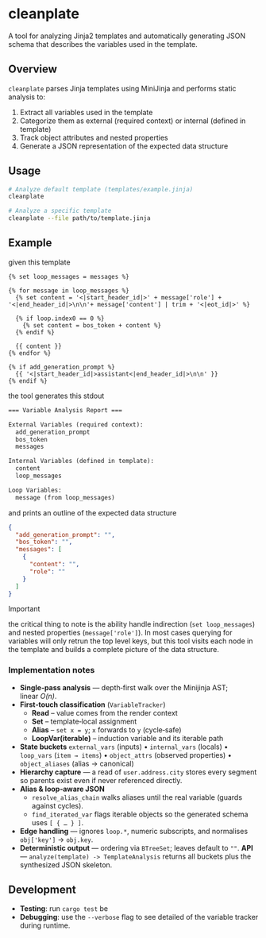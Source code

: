 # cleanplate

A tool for analyzing Jinja2 templates and automatically generating JSON schema that describes the variables used in the template.

## Overview

`cleanplate` parses Jinja templates using MiniJinja and performs static analysis to:
1. Extract all variables used in the template
2. Categorize them as external (required context) or internal (defined in template)
3. Track object attributes and nested properties
4. Generate a JSON representation of the expected data structure

## Usage

```bash
# Analyze default template (templates/example.jinja)
cleanplate

# Analyze a specific template
cleanplate --file path/to/template.jinja
```

## Example

given this template

```jinja
{% set loop_messages = messages %}

{% for message in loop_messages %}
  {% set content = '<|start_header_id|>' + message['role'] + '<|end_header_id|>\n\n'+ message['content'] | trim + '<|eot_id|>' %}

  {% if loop.index0 == 0 %}
    {% set content = bos_token + content %}
  {% endif %}

  {{ content }}
{% endfor %}

{% if add_generation_prompt %}
  {{ '<|start_header_id|>assistant<|end_header_id|>\n\n' }}
{% endif %}
```

the tool generates this stdout

```txt
=== Variable Analysis Report ===

External Variables (required context):
  add_generation_prompt
  bos_token
  messages

Internal Variables (defined in template):
  content
  loop_messages

Loop Variables:
  message (from loop_messages)
```

and prints an outline of the expected data structure

```json
{
  "add_generation_prompt": "",
  "bos_token": "",
  "messages": [
    {
      "content": "",
      "role": ""
    }
  ]
}
```

>[!IMPORTANT]
> the critical thing to note is the ability handle indirection (`set loop_messages`) and nested properties (`message['role']`). In most cases querying for variables will only retrun the top level keys, but this tool visits each node in the template and builds a complete picture of the data structure.

### Implementation notes

- **Single‑pass analysis** — depth‑first walk over the Minijinja AST; linear *O(n)*.
- **First‑touch classification** (`VariableTracker`)
  - **Read** – value comes from the render context
  - **Set** – template‑local assignment
  - **Alias** – `set x = y`; `x` forwards to `y` (cycle‑safe)
  - **LoopVar(iterable)** – induction variable and its iterable path
- **State buckets**
  `external_vars` (inputs) • `internal_vars` (locals) • `loop_vars` (`item → items`) • `object_attrs` (observed properties) • `object_aliases` (alias → canonical)
- **Hierarchy capture** — a read of `user.address.city` stores every segment so parents exist even if never referenced directly.
- **Alias & loop‑aware JSON**
  - `resolve_alias_chain` walks aliases until the real variable (guards against cycles).
  - `find_iterated_var` flags iterable objects so the generated schema uses `[ { … } ]`.
- **Edge handling** — ignores `loop.*`, numeric subscripts, and normalises `obj['key']` → `obj.key`.
- **Deterministic output** — ordering via `BTreeSet`; leaves default to `""`.
**API** — `analyze(template) -> TemplateAnalysis` returns all buckets plus the synthesized JSON skeleton.


## Development

- **Testing**: run `cargo test` be
- **Debugging**: use the `--verbose` flag to see detailed of the variable tracker during runtime.
